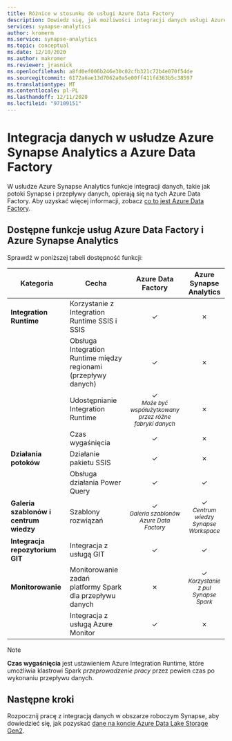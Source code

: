 ```yaml
---
title: Różnice w stosunku do usługi Azure Data Factory
description: Dowiedz się, jak możliwości integracji danych usługi Azure Synapse Analytics różnią się w zależności od Azure Data Factory
services: synapse-analytics
author: kromerm
ms.service: synapse-analytics
ms.topic: conceptual
ms.date: 12/10/2020
ms.author: makromer
ms.reviewer: jrasnick
ms.openlocfilehash: a8fd0ef006b246e30c02cfb321c72b4e070f54de
ms.sourcegitcommit: 6172a6ae13d7062a0a5e00ff411fd363b5c38597
ms.translationtype: MT
ms.contentlocale: pl-PL
ms.lasthandoff: 12/11/2020
ms.locfileid: "97109151"
---
```

# <a name="data-integration-in-azure-synapse-analytics-versus-azure-data-factory"></a>Integracja danych w usłudze Azure Synapse Analytics a Azure Data Factory

W usłudze Azure Synapse Analytics funkcje integracji danych, takie jak potoki Synapse i przepływy danych, opierają się na tych Azure Data Factory. Aby uzyskać więcej informacji, zobacz [co to jest Azure Data Factory](../../data-factory/introduction.md).


## <a name="available-features-in-azure-data-factory-and-azure-synapse-analytics"></a>Dostępne funkcje usług Azure Data Factory i Azure Synapse Analytics

Sprawdź w poniższej tabeli dostępność funkcji:

| Kategoria                 | Cecha    |  Azure Data Factory  | Azure Synapse Analytics |
| ------------------------ | ---------- | :------------------: | :---------------------: |
| **Integration Runtime**  | Korzystanie z Integration Runtime SSIS i SSIS | ✓ | ✗ |
|                          | Obsługa Integration Runtime między regionami (przepływy danych) | ✓ | ✗ |
|                          | Udostępnianie Integration Runtime | ✓<br><small>*Może być współużytkowany przez różne fabryki danych* | ✗ |
|                          | Czas wygaśnięcia | ✓ | ✗ |
| **Działania potoków** | Działanie pakietu SSIS | ✓ | ✗ |
|                          | Obsługa działania Power Query | ✓ | ✓ |
| **Galeria szablonów i centrum wiedzy** | Szablony rozwiązań | ✓<br><small>*Galeria szablonów Azure Data Factory* | ✓<br><small>*Centrum wiedzy Synapse Workspace* |
| **Integracja repozytorium GIT** | Integracja z usługą GIT | ✓ | ✓ |
| **Monitorowanie**           | Monitorowanie zadań platformy Spark dla przepływu danych | ✗ | ✓<br><small>*Korzystanie z pul Synapse Spark* |
|                          | Integracja z usługą Azure Monitor | ✓ | ✗ |

> [!Note]
> **Czas wygaśnięcia** jest ustawieniem Azure Integration Runtime, które umożliwia klastrowi Spark *przeprowadzenie pracy* przez pewien czas po wykonaniu przepływu danych.
>


## <a name="next-steps"></a>Następne kroki

Rozpocznij pracę z integracją danych w obszarze roboczym Synapse, aby dowiedzieć się, jak pozyskać [dane na koncie Azure Data Lake Storage Gen2](data-integration-data-lake.md).
